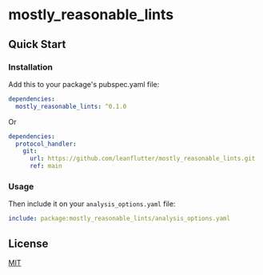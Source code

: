 # mostly_reasonable_lints

## Quick Start

### Installation

Add this to your package's pubspec.yaml file:

```yaml
dependencies:
  mostly_reasonable_lints: ^0.1.0
```

Or

```yaml
dependencies:
  protocol_handler:
    git:
      url: https://github.com/leanflutter/mostly_reasonable_lints.git
      ref: main
```

### Usage

Then include it on your `analysis_options.yaml` file:

```yaml
include: package:mostly_reasonable_lints/analysis_options.yaml
```

## License

[MIT](./LICENSE)
